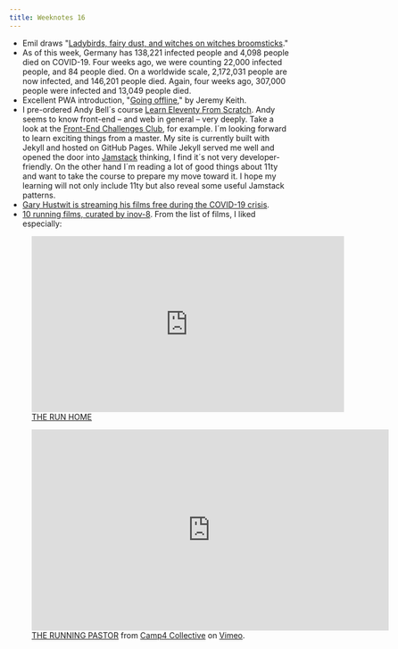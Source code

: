 ```yaml
---
title: Weeknotes 16
---
```

- Emil draws "[Ladybirds, fairy dust, and witches on witches broomsticks](/2020-04-12-ladybird-fairy-dust-witches-on-witches-broomsticks/)."
- As of this week, Germany has 138,221 infected people and 4,098 people died on COVID-19. Four weeks ago, we were  counting 22,000 infected people, and 84 people died. On a worldwide scale,  2,172,031 people are now infected, and 146,201 people died. Again, four weeks ago, 307,000 people were infected and 13,049 people died. 
- Excellent PWA introduction, "[Going offline](/2020-04-17-going-offline-video/)," by Jeremy Keith.
- I pre-ordered Andy Bell´s course [Learn Eleventy From Scratch](https://piccalil.li/course/learn-eleventy-from-scratch/). Andy seems to know front-end – and web in general – very deeply. Take a look at the [Front-End Challenges Club](https://piccalil.li/category/front-end%20challenges%20club/), for example. I´m looking forward to learn exciting things from a master. My site is currently built with Jekyll and hosted on GitHub Pages. While Jekyll served me well and opened the door into [Jamstack](https://jamstack.wtf) thinking, I find it´s not very developer-friendly. On the other hand I´m reading a lot of good things about 11ty and want to take the course to prepare my move toward it. I hope my learning will not only include 11ty but also reveal some useful Jamstack patterns. 
- [Gary Hustwit is streaming his films free during the COVID-19 crisis](https://www.hustwit.com).
- [10 running films, curated by inov-8](https://www.inov-8.com/blog/10-inspirational-running-films/). From the list of films, I liked especially: 
	
<figure><iframe width="560" height="315" src="https://www.youtube.com/embed/6klZXokN_gw" frameborder="0" allow="accelerometer; autoplay; encrypted-media; gyroscope; picture-in-picture" allowfullscreen></iframe><figcaption><a href="ttps://www.youtube.com/watch?v=6klZXokN_gw">THE RUN HOME</a></figcaption></figure>

<figure><iframe src="https://player.vimeo.com/video/340472874?color=ff9933&title=0&byline=0&portrait=0" width="640" height="360" frameborder="0" allow="autoplay; fullscreen" allowfullscreen></iframe><figcaption><a href="https://vimeo.com/340472874">THE RUNNING PASTOR</a> from <a href="https://vimeo.com/camp4collective">Camp4 Collective</a> on <a href="https://vimeo.com">Vimeo</a>.</figcaption></figure>

 